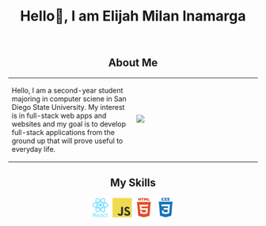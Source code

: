<div align="center">
  <h1>
    Hello👋, I am Elijah Milan Inamarga
  </h1>
  <br>
  <h2 >About Me</h2>
  <table width="100%">
    <tr>
      <td align="left">
        <p>
          Hello, I am a second-year student majoring in computer sciene in San Diego State University. My interest is in full-stack web apps and websites and my goal is to develop full-stack applications from the ground up that will prove useful to everyday life.
        </p>
      </td>
      <td width="50%">
        <img src="https://encrypted-tbn0.gstatic.com/images?q=tbn:ANd9GcRU9Obofy-DqhDfwEaKcqs1hN_cDaNq4JsNzA&s"/>
      </td>
    </tr>
  </table>
  <h2>My Skills</h2>
  <div display="inline">
          <img src="https://github.com/devicons/devicon/blob/master/icons/react/react-original-wordmark.svg" alt="react" width="40" height="40"/>
          <img src="https://github.com/devicons/devicon/blob/master/icons/javascript/javascript-original.svg" alt="javascript" width="40" height="40"/>
          <img src="https://github.com/devicons/devicon/blob/master/icons/html5/html5-plain-wordmark.svg" alt="html5" width="40" height="40"/> 
          <img src="https://github.com/devicons/devicon/blob/master/icons/css3/css3-plain-wordmark.svg" alt="css" width="40" height="40"/>
        </div>
</div>



